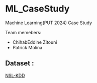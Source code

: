 # ML_CaseStudy
Machine Learning(PUT 2024) Case Study 

Team memebers:
- ChihabEddine Zitouni
- Patrick Molina


## Dataset : 
[NSL-KDD](https://www.kaggle.com/datasets/hassan06/nslkdd)

